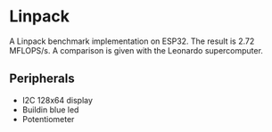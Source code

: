 # Linpack
A Linpack benchmark implementation on ESP32. The result is 2.72 MFLOPS/s. 
A comparison is given with the Leonardo supercomputer.

## Peripherals
- I2C 128x64 display
- Buildin blue led
- Potentiometer
